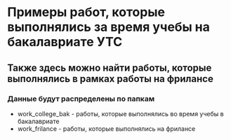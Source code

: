 # Примеры работ, которые выполнялись за время учебы на бакалавриате УТС
## Также здесь можно найти работы, которые выполнялись в рамках работы на фрилансе
### Данные будут распределены по папкам 
* work_college_bak - работы, которые выполнялись во время учебы в бакалавриате
* work_frilance - работы, которые выполнялись на фрилансе


